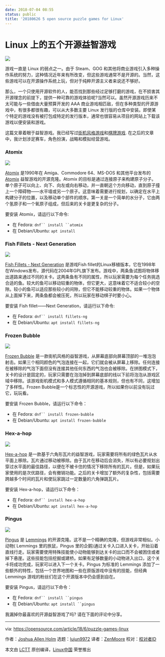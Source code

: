 ```yaml
---
date: 2018-07-04 08:55
status: public
title: '20180626 5 open source puzzle games for Linux'
---
```


Linux 上的五个开源益智游戏
======

![](https://opensource.com/sites/default/files/styles/image-full-size/public/lead-images/puzzle-pieces.jpg?itok=YHIN4_0L)

游戏一直是 Linux 的弱点之一。由于 Steam、GOG 和其他将商业游戏引入多种操作系统的努力，这种情况近年来有所改变，但这些游戏通常不是开源的。当然，这些游戏可以在开源操作系统上玩，但对于纯粹开源主义者来说还不够好。

那么，一个只使用开源软件的人，能否找到那些经过足够打磨的游戏，在不损害其开源理念的前提下，提供一种可靠的游戏体验呢?当然可以。虽然开源游戏历来不太可能与一些借由大量预算开发的 AAA 商业游戏相匹敌，但在多种类型的开源游戏中，有很多都很有趣，可以从大多数主要 Linux 发行版的仓库中安装。即使某个特定的游戏没有被打包成特定的发行版本，通常也很容易从项目的网站上下载该游戏以便安装和游戏。

这篇文章着眼于益智游戏。我已经写过[街机风格游戏][1]和[棋牌游戏][2]. 在之后的文章中，我计划涉足赛车，角色扮演，战略和模拟经营游戏。

### Atomix
![](https://opensource.com/sites/default/files/uploads/atomix.png)

[Atomix][3] 是1990年在 Amiga、Commodore 64、MS-DOS 和其他平台发布的 [Atomix][4] 益智游戏的开源克隆。Atomix 的目标是通过连接原子来构建原子分子。单个原子可以向上、向下、向左或向右移动，并一直朝这个方向移动，直到原子撞上一个障碍物——水平墙或另一个原子。这意味着需要进行规划，以确定在水平上构建分子的位置，以及移动单个部件的顺序。第一关是一个简单的水分子，它由两个氢原子和一个氧原子组成，但后来的关卡是更复杂的分子。

要安装 Atomix，请运行以下命令:

  * 在 Fedora: `dnf`` install ``atomix`
  * 在 Debian/Ubuntu: `apt install`

### Fish Fillets - Next Generation
![](https://opensource.com/sites/default/files/uploads/fish_fillets.png)

[Fish Fillets - Next Generation][5] 是游戏Fish fillet的Linux移植版本，它在1998年在Windows发布，源代码在2004年GPL旗下发布。游戏中，两条鱼试图将物体移出道路来通过不同的关卡。这两条鱼有不同的属性，所以玩家需要为每个任务挑选合适的鱼。较大的鱼可以移动较重的物体，但它更大，这意味着它不适合较小的空隙。较小的鱼可以适应那些较小的间隙，但它不能移动较重的物体。如果一个物体从上面掉下来，两条鱼都会被压死，所以玩家在移动棋子时要小心。

要安装 Fish fillet——Next Generation，请运行以下命令:

  * 在 Fedora: `dnf`` install fillets-ng`
  * 在 Debian/Ubuntu: `apt install fillets-ng`

### Frozen Bubble
![](https://opensource.com/sites/default/files/uploads/frozen-bubble.png)

[Frozen Bubble][6] 是一款街机风格的益智游戏，从屏幕底部向屏幕顶部的一堆泡泡射击。如果三个相同颜色的气泡连接在一起，它们就会被从屏幕上移除。任何连接在被移除的气泡下面但没有连接其他任何东西的气泡也会被移除。在拼图模式下，关卡的设计是固定的，玩家只需要在泡泡掉到屏幕底部的线以下前将泡泡从游戏区域中移除。该游戏街机模式和多人模式遵循相同的基本规则，但也有不同，这增加了多样性。Frozen Bubble是一个标志性的开源游戏，所以如果你以前没有玩过它，玩玩看。

要安装 Frozen Bubble，请运行以下命令：

  * 在 Fedora: `dnf`` install frozen-bubble`
  * 在 Debian/Ubuntu: `apt install frozen-bubble`



### Hex-a-hop
![](https://opensource.com/sites/default/files/uploads/hex-a-hop.png)

[Hex-a-hop][7] 是一款基于六角形瓦片的益智游戏，玩家需要将所有的绿色瓦片从水平面上移除。瓦片通过移动被移除。由于瓦片在移动后会消失，所以有必要规划出穿过水平面的最佳路径，以便在不被卡住的情况下移除所有的瓦片。但是，如果玩家使用的是次优路径，会有撤销功能。之后的关卡增加了额外的复杂性，包括需要跨越多个时间的瓦片和使玩家跳过一定数量的六角弹跳瓦片。

要安装 Hex-a-hop，请运行以下命令：

  * 在 Fedora: `dnf`` install hex-a-hop`
  * 在 Debian/Ubuntu: `apt install hex-a-hop`



### Pingus
![](https://opensource.com/sites/default/files/uploads/pingus.png)

[Pingus][8] 是 [Lemmings][9] 的开源克隆。这不是一个精确的克隆，但游戏非常相似。小动物( Lemmings 里的旅鼠，Pingus 里的企鹅)通过关卡入口进入关卡，开始沿着直线行走。玩家需要使用特殊技能使小动物能够到达关卡的出口而不会被困住或者掉下悬崖。这些技能包括挖掘或建桥。如果有足够数量的小动物进入出口，这个关卡将成功完成，玩家可以进入下一个关卡。Pingus 为标准的 Lemmings 添加了一些额外的特性，包括一个世界地图和一些在原版游戏中没有的技能，但经典 Lemmings 游戏的粉丝们在这个开源版本中仍会感到自在。

要安装 Pingus，请运行以下命令：

  * 在 Fedora: `dnf`` install ``pingus`
  * 在 Debian/Ubuntu: `apt install ``pingus`


我漏掉你最喜欢的开源益智游戏了吗? 请在下面的评论中分享。

--------------------------------------------------------------------------------

via: https://opensource.com/article/18/6/puzzle-games-linux

作者：[Joshua Allen Holm][a]
选题：[lujun9972](https://github.com/lujun9972)
译者：[ZenMoore](https://github.com/ZenMoore)
校对：[校对者ID](https://github.com/校对者ID)

本文由 [LCTT](https://github.com/LCTT/TranslateProject) 原创编译，[Linux中国](https://linux.cn/) 荣誉推出

[a]:https://opensource.com/users/holmja
[1]:https://opensource.com/article/18/1/arcade-games-linux
[2]:https://opensource.com/article/18/3/card-board-games-linux
[3]:https://wiki.gnome.org/action/raw/Apps/Atomix
[4]:https://en.wikipedia.org/w/index.php?title=Atomix_(video_game)
[5]:http://fillets.sourceforge.net/index.php
[6]:http://www.frozen-bubble.org/home/
[7]:http://hexahop.sourceforge.net/index.html
[8]:https://pingus.seul.org/index.html
[9]:http://en.wikipedia.org/wiki/Lemmings
